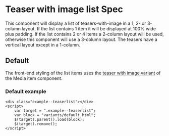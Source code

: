 ﻿# Teaser with image list Spec

This component will display a list of teasers-with-image in a 1, 2- or 3-column layout. If the list contains 1 item it will be displayed at 100% wide plus padding. If the list contains 2 or 4 items a 2-column layout will be used, otherwise this component will use a 3-column layout. The teasers have a vertical layout except in a 1-column.

## Default
The front-end styling of the list items uses the [teaser with image variant](../../02-Molecules/media-item#teaser-with-image) of the Media item component.

### Default example
```example
<div class="example--teaserlist"></div>
<script>
	var target = ".example--teaserlist";
	var block = "variants/default.html";
	$(target).parent().load(block);
	$(target).remove();
</script>
```
